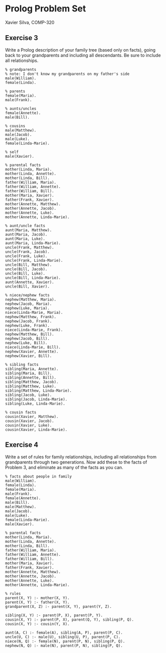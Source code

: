 # Prolog Problem Set
Xavier Silva, COMP-320
## Exercise 3
Write a Prolog description of your family tree (based only on facts), going back to your grandparents and including all descendants. Be sure to include all relationships.
```
% grandparents
% note: I don't know my grandparents on my father's side
male(William).
female(Linda).

% parents
female(Maria).
male(Frank).

% aunts/uncles
female(Annette).
male(Bill).

% cousins
male(Matthew).
male(Jacob).
male(Luke).
female(Linda-Marie).

% self
male(Xavier).

% parental facts
mother(Linda, Maria).
mother(Linda, Annette).
mother(Linda, Bill).
father(William, Maria).
father(William, Annette).
father(William, Bill).
mother(Maria, Xavier).
father(Frank, Xavier).
mother(Annette, Matthew).
mother(Annette, Jacob).
mother(Annette, Luke).
mother(Annette, Linda-Marie).

% aunt/uncle facts
aunt(Maria, Matthew).
aunt(Maria, Jacob).
aunt(Maria, Luke).
aunt(Maria, Linda-Marie).
uncle(Frank, Matthew).
uncle(Frank, Jacob).
uncle(Frank, Luke).
uncle(Frank, Linda-Marie).
uncle(Bill, Matthew).
uncle(Bill, Jacob).
uncle(Bill, Luke).
uncle(Bill, Linda-Marie).
aunt(Annette, Xavier).
uncle(Bill, Xavier).

% niece/nephew facts
nephew(Matthew, Maria).
nephew(Jacob, Maria).
nephew(Luke, Maria).
niece(Linda-Marie, Maria).
nephew(Matthew, Frank).
nephew(Jacob, Frank).
nephew(Luke, Frank).
niece(Linda-Marie, Frank).
nephew(Matthew, Bill).
nephew(Jacob, Bill).
nephew(Luke, Bill).
niece(Linda-Marie, Bill).
nephew(Xavier, Annette).
nephew(Xavier, Bill).

% sibling facts
sibling(Maria, Annette).
sibling(Maria, Bill).
sibling(Annette, Bill).
sibling(Matthew, Jacob).
sibling(Matthew, Luke).
sibling(Matthew, Linda-Marie).
sibling(Jacob, Luke).
sibling(Jacob, Linda-Marie).
sibling(Luke, Linda-Marie).

% cousin facts
cousin(Xavier, Matthew).
cousin(Xavier, Jacob).
cousin(Xavier, Luke).
cousin(Xavier, Linda-Marie).
```

## Exercise 4
Write a set of rules for family relationships, including all relationships from grandparents through two generations. Now add these to the facts of Problem 3, and eliminate as many of the facts as you can.

```
% facts about people in family
male(William).
female(Linda).
female(Maria).
male(Frank).
female(Annette).
male(Bill).
male(Matthew).
male(Jacob).
male(Luke).
female(Linda-Marie).
male(Xavier).

% parental facts
mother(Linda, Maria).
mother(Linda, Annette).
mother(Linda, Bill).
father(William, Maria).
father(William, Annette).
father(William, Bill).
mother(Maria, Xavier).
father(Frank, Xavier).
mother(Annette, Matthew).
mother(Annette, Jacob).
mother(Annette, Luke).
mother(Annette, Linda-Marie).

% rules
parent(X, Y) :- mother(X, Y).
parent(X, Y) :- father(X, Y).
grandparent(X, Z) :- parent(X, Y), parent(Y, Z).

sibling(X, Y) :- parent(P, X), parent(P, Y).
cousin(X, Y) :- parent(P, X), parent(Q, Y), sibling(P, Q).
cousin(X, Y) :- cousin(Y, X).

aunt(A, C) :- female(A), sibling(A, P), parent(P, C).
uncle(U, C) :- male(U), sibling(U, P), parent(P, C).
niece(N, Q) :- female(N), parent(P, N), sibling(P, Q).
nephew(N, Q) :- male(N), parent(P, N), sibling(P, Q).
```